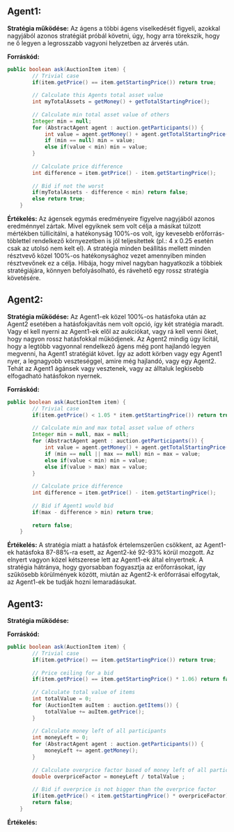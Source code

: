 

## Agent1:

**Stratégia működése:**
Az ágens a többi ágens viselkedését figyeli, azokkal nagyjából azonos stratégiát próbál követni, úgy, hogy arra törekszik, hogy ne ő legyen a legrosszabb vagyoni helyzetben az árverés után.

**Forráskód:**
```java
public boolean ask(AuctionItem item) {
    	// Trivial case
    	if(item.getPrice() == item.getStartingPrice()) return true;
    	
    	// Calculate this Agents total asset value
    	int myTotalAssets = getMoney() + getTotalStartingPrice();
    	
    	// Calculate min total asset value of others
    	Integer min = null;
    	for (AbstractAgent agent : auction.getParticipants()) {
    		int value = agent.getMoney() + agent.getTotalStartingPrice();
    		if (min == null) min = value;
    		else if(value < min) min = value;
		}
    	
    	// Calculate price difference
    	int difference = item.getPrice() - item.getStartingPrice();
    	
    	// Bid if not the worst 
    	if(myTotalAssets - difference < min) return false;
    	else return true;
    }
```
**Értékelés:**
Az ágensek egymás eredményeire figyelve nagyjából azonos eredménnyel zártak. Mivel egyiknek sem volt célja a másikat túlzott mértékben túllicitálni, a hatékonyság 100%-os volt, így kevesebb erőforrás-töblettel rendelkező környezetben is jól teljesítettek (pl.: 4 x 0.25 esetén csak az utolsó nem kelt el).
A stratégia minden beállítás mellett minden résztvevő közel 100%-os hatékonysághoz vezet amennyiben minden résztvevőnek ez a célja. Hibája, hogy mivel nagyban hagyatkozik a többiek stratégiájára, könnyen befolyásolható, és rávehető egy rossz stratégia követésére.

## Agent2:

**Stratégia működése:**
Az Agent1-ek közel 100%-os hatásfoka után az Agent2 esetében a hatásfokjavítás nem volt opció, így két stratégia maradt. Vagy el kell nyerni az Agent1-ek elől az aukciókat, vagy rá kell venni őket, hogy nagyon rossz hatásfokkal működjenek.
Az Agent2 mindig úgy licitál, hogy a legtöbb vagyonnal rendelkező ágens még pont hajlandó legyen megvenni, ha Agent1 stratégiát követ. Így az adott körben vagy egy Agent1 nyer, a legnagyobb veszteséggel, amire még hajlandó, vagy egy Agent2. Tehát az Agent1 ágánsek vagy vesztenek, vagy az álltaluk legkisebb elfogadható hatásfokon nyernek.

**Forráskód:**
```java
public boolean ask(AuctionItem item) {
    	// Trivial case
    	if(item.getPrice() < 1.05 * item.getStartingPrice()) return true;
    	
    	// Calculate min and max total asset value of others
    	Integer min = null, max = null;
    	for (AbstractAgent agent : auction.getParticipants()) {
    		int value = agent.getMoney() + agent.getTotalStartingPrice();
    		if (min == null || max == null) min = max = value;
    		else if(value < min) min = value;
    		else if(value > max) max = value;
		}
    	
    	// Calculate price difference
    	int difference = item.getPrice() - item.getStartingPrice();
    	
    	// Bid if Agent1 would bid
    	if(max - difference > min) return true;
    	
    	return false;
    }
```
**Értékelés:**
A stratégia miatt a hatásfok értelemszerűen csökkent, az Agent1-ek  hatásfoka 87-88%-ra esett, az Agent2-ké 92-93% körül mozgott. Az elnyert vagyon közel kétszerese lett az Agent1-ek által elnyertnek. A stratégia hátránya, hogy gyorsabban fogyasztja az erőforrásokat, így szűkösebb körülmények között, miután az Agent2-k erőforrásai elfogytak, az Agent1-ek be tudják hozni lemaradásukat.

## Agent3:

**Stratégia működése:**

**Forráskód:**
```java
public boolean ask(AuctionItem item) {
    	// Trivial case
    	if(item.getPrice() == item.getStartingPrice()) return true;
    	
    	// Price ceiling for a bid
    	if(item.getPrice() == item.getStartingPrice() * 1.06) return false;
    	
    	// Calculate total value of items
    	int totalValue = 0;
    	for (AuctionItem auItem : auction.getItems()) {
			totalValue += auItem.getPrice();
		}
    	
    	// Calculate money left of all participants
    	int moneyLeft = 0;
    	for (AbstractAgent agent : auction.getParticipants()) {
			moneyLeft += agent.getMoney();
		}
    	
    	// Calculate overprice factor based of money left of all participants and total value of items
    	double overpriceFactor = moneyLeft / totalValue ;
    	
    	// Bid if overprice is not bigger than the overprice factor 
    	if(item.getPrice() < item.getStartingPrice() * overpriceFactor) return true;
    	return false;
    }
```
**Értékelés:**
